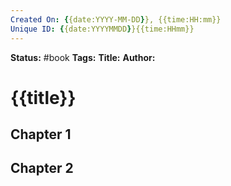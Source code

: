 ```yaml
---
Created On: {{date:YYYY-MM-DD}}, {{time:HH:mm}}
Unique ID: {{date:YYYYMMDD}}{{time:HHmm}}
---
```

**Status:** #book
**Tags:** 
**Title:** 
**Author:** 


# {{title}}

## Chapter 1

## Chapter 2

